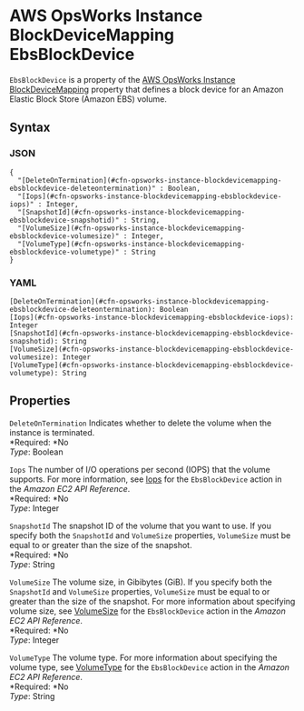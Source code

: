 # AWS OpsWorks Instance BlockDeviceMapping EbsBlockDevice<a name="aws-properties-opsworks-instance-blockdevicemapping-ebsblockdevice"></a>

`EbsBlockDevice` is a property of the [AWS OpsWorks Instance BlockDeviceMapping](aws-properties-opsworks-instance-blockdevicemapping.md) property that defines a block device for an Amazon Elastic Block Store \(Amazon EBS\) volume\.

## Syntax<a name="aws-properties-opsworks-instance-blockdevicemapping-ebsblockdevice-syntax"></a>

### JSON<a name="aws-properties-opsworks-instance-blockdevicemapping-ebsblockdevice-syntax.json"></a>

```
{
  "[DeleteOnTermination](#cfn-opsworks-instance-blockdevicemapping-ebsblockdevice-deleteontermination)" : Boolean,
  "[Iops](#cfn-opsworks-instance-blockdevicemapping-ebsblockdevice-iops)" : Integer,
  "[SnapshotId](#cfn-opsworks-instance-blockdevicemapping-ebsblockdevice-snapshotid)" : String,
  "[VolumeSize](#cfn-opsworks-instance-blockdevicemapping-ebsblockdevice-volumesize)" : Integer,
  "[VolumeType](#cfn-opsworks-instance-blockdevicemapping-ebsblockdevice-volumetype)" : String
}
```

### YAML<a name="aws-properties-opsworks-instance-blockdevicemapping-ebsblockdevice-syntax.yaml"></a>

```
[DeleteOnTermination](#cfn-opsworks-instance-blockdevicemapping-ebsblockdevice-deleteontermination): Boolean
[Iops](#cfn-opsworks-instance-blockdevicemapping-ebsblockdevice-iops): Integer
[SnapshotId](#cfn-opsworks-instance-blockdevicemapping-ebsblockdevice-snapshotid): String
[VolumeSize](#cfn-opsworks-instance-blockdevicemapping-ebsblockdevice-volumesize): Integer
[VolumeType](#cfn-opsworks-instance-blockdevicemapping-ebsblockdevice-volumetype): String
```

## Properties<a name="aws-properties-opsworks-instance-blockdevicemapping-ebsblockdevice-properties"></a>

`DeleteOnTermination`  <a name="cfn-opsworks-instance-blockdevicemapping-ebsblockdevice-deleteontermination"></a>
Indicates whether to delete the volume when the instance is terminated\.  
*Required: *No  
*Type*: Boolean

`Iops`  <a name="cfn-opsworks-instance-blockdevicemapping-ebsblockdevice-iops"></a>
The number of I/O operations per second \(IOPS\) that the volume supports\. For more information, see [Iops](http://docs.aws.amazon.com/AWSEC2/latest/APIReference/API_EbsBlockDevice.html) for the `EbsBlockDevice` action in the *Amazon EC2 API Reference*\.  
*Required: *No  
*Type*: Integer

`SnapshotId`  <a name="cfn-opsworks-instance-blockdevicemapping-ebsblockdevice-snapshotid"></a>
The snapshot ID of the volume that you want to use\. If you specify both the `SnapshotId` and `VolumeSize` properties, `VolumeSize` must be equal to or greater than the size of the snapshot\.  
*Required: *No  
*Type*: String

`VolumeSize`  <a name="cfn-opsworks-instance-blockdevicemapping-ebsblockdevice-volumesize"></a>
The volume size, in Gibibytes \(GiB\)\. If you specify both the `SnapshotId` and `VolumeSize` properties, `VolumeSize` must be equal to or greater than the size of the snapshot\. For more information about specifying volume size, see [VolumeSize](http://docs.aws.amazon.com/AWSEC2/latest/APIReference/API_EbsBlockDevice.html) for the `EbsBlockDevice` action in the *Amazon EC2 API Reference*\.  
*Required: *No  
*Type*: Integer

`VolumeType`  <a name="cfn-opsworks-instance-blockdevicemapping-ebsblockdevice-volumetype"></a>
The volume type\. For more information about specifying the volume type, see [VolumeType](http://docs.aws.amazon.com/AWSEC2/latest/APIReference/API_EbsBlockDevice.html) for the `EbsBlockDevice` action in the *Amazon EC2 API Reference*\.  
*Required: *No  
*Type*: String